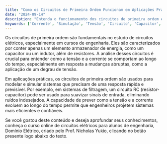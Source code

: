```yaml
---
title: "Como os Circuitos de Primeira Ordem Funcionam em Aplicações Práticas?"
date: "2024-09-14"
description: "Entenda o funcionamento dos circuitos de primeira ordem e sua aplicação prática em engenharia elétrica."
keywords: ['Corrente', 'Simulação', 'Tensão', 'Circuito', 'Capacitor', 'Aplicação']
---
```


Os circuitos de primeira ordem são fundamentais no estudo de circuitos elétricos, especialmente em cursos de engenharia. Eles são caracterizados por conter apenas um elemento armazenador de energia, como um capacitor ou um indutor, além de resistores. A análise desses circuitos é crucial para entender como a tensão e a corrente se comportam ao longo do tempo, especialmente em resposta a mudanças abruptas, como a aplicação de um degrau de tensão.

Em aplicações práticas, os circuitos de primeira ordem são usados para modelar e simular sistemas que precisam de uma resposta rápida e previsível. Por exemplo, em sistemas de filtragem, um circuito RC (resistor-capacitor) pode ser usado para suavizar sinais de entrada, eliminando ruídos indesejados. A capacidade de prever como a tensão e a corrente evoluem ao longo do tempo permite que engenheiros projetem sistemas mais eficientes e confiáveis.

Se você gostou deste conteúdo e deseja aprofundar seus conhecimentos, conheça o curso online de circuitos elétricos para alunos de engenharia, Domínio Elétrico, criado pelo Prof. Nicholas Yukio, clicando no botão presente logo abaixo do texto.
